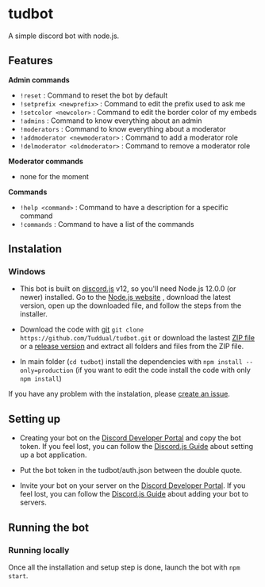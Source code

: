 # tudbot
A simple discord bot with node.js.

## Features

**Admin commands**

* `!reset` : Command to reset the bot by default
* `!setprefix <newprefix>` : Command to edit the prefix used to ask me
* `!setcolor <newcolor>` : Command to edit the border color of my embeds
* `!admins` : Command to know everything about an admin
* `!moderators` : Command to know everything about a moderator
* `!addmoderator <newmoderator>` : Command to add a moderator role
* `!delmoderator <oldmoderator>` : Command to remove a moderator role

**Moderator commands**
* none for the moment

**Commands**
* `!help <command>` : Command to have a description for a specific command
* `!commands` : Command to have a list of the commands

## Instalation

### Windows

* This bot is built on [discord.js](https://discord.js.org/) v12, so you'll need Node.js 12.0.0 (or newer) installed. Go to the [Node.js website](https://nodejs.org/) , download the latest version, open up the downloaded file, and follow the steps from the installer.

* Download the code with [git](https://git-scm.com/download/win) `git clone https://github.com/Tuddual/tudbot.git` or download the lastest [ZIP file](https://github.com/Tuddual/tudbot/archive/main.zip) or a [release version](https://github.com/Tuddual/tudbot/releases) and extract all folders and files from the ZIP file.

* In main folder (`cd tudbot`) install the dependencies with `npm install --only=production` (if you want to edit the code install the code with only `npm install`)

If you have any problem with the instalation, please [create an issue](https://github.com/Tuddual/tudbot/issues/new).

## Setting up

* Creating your bot on the [Discord Developer Portal](https://discord.com/developers/applications/) and copy the bot token. If you feel lost, you can follow the [Discord.js Guide](https://discordjs.guide/preparations/setting-up-a-bot-application.html) about setting up a bot application.

* Put the bot token in the tudbot/auth.json between the double quote.

* Invite your bot on your server on the [Discord Developer Portal](https://discord.com/developers/applications/). If you feel lost, you can follow the [Discord.js Guide](https://discordjs.guide/preparations/adding-your-bot-to-servers.html) about adding your bot to servers.

## Running the bot

### Running locally

Once all the installation and setup step is done, launch the bot with `npm start`.
